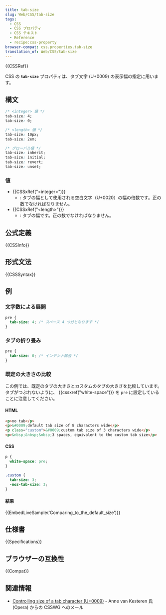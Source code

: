 ```yaml
---
title: tab-size
slug: Web/CSS/tab-size
tags:
  - CSS
  - CSS プロパティ
  - CSS テキスト
  - Reference
  - recipe:css-property
browser-compat: css.properties.tab-size
translation_of: Web/CSS/tab-size
---
```

{{CSSRef}}

CSS の **`tab-size`** プロパティは、タブ文字 (U+0009) の表示幅の指定に用います。

## 構文

```css
/* <integer> 値 */
tab-size: 4;
tab-size: 0;

/* <length> 値 */
tab-size: 10px;
tab-size: 2em;

/* グローバル値 */
tab-size: inherit;
tab-size: initial;
tab-size: revert;
tab-size: unset;
```

### 値

- {{CSSxRef("&lt;integer&gt;")}}
  - : タブの幅として使用される空白文字（U+0020）の幅の倍数です。正の数でなければなりません。
- {{CSSxRef("&lt;length&gt;")}}
  - : タブの幅です。正の数でなければなりません。

## 公式定義

{{CSSInfo}}

## 形式文法

{{CSSSyntax}}

## 例

### 文字数による展開

```css
pre {
  tab-size: 4; /* スペース 4 つ分となります */
}
```

### タブの折り畳み

```css
pre {
  tab-size: 0; /* インデント除去 */
}
```

<h3 id="Comparing_to_the_default_size">既定の大きさの比較</h3>

この例では、既定のタブの大きさとカスタムのタブの大きさを比較しています。タブがつぶれないように、 {{cssxref("white-space")}} を `pre` に設定していることに注意してください。

#### HTML

```html
<p>no tab</p>
<p>&#0009;default tab size of 8 characters wide</p>
<p class="custom">&#0009;custom tab size of 3 characters wide</p>
<p>&nbsp;&nbsp;&nbsp;3 spaces, equivalent to the custom tab size</p>
```

#### CSS

```css
p {
  white-space: pre;
}

.custom {
  tab-size: 3;
  -moz-tab-size: 3;
}
```

#### 結果

{{EmbedLiveSample('Comparing_to_the_default_size')}}

## 仕様書

{{Specifications}}

## ブラウザーの互換性

{{Compat}}

## 関連情報

- [Controlling size of a tab character (U+0009)](https://lists.w3.org/Archives/Public/www-style/2008Dec/0009.html) - Anne van Kesteren 氏 (Opera) からの CSSWG へのメール
